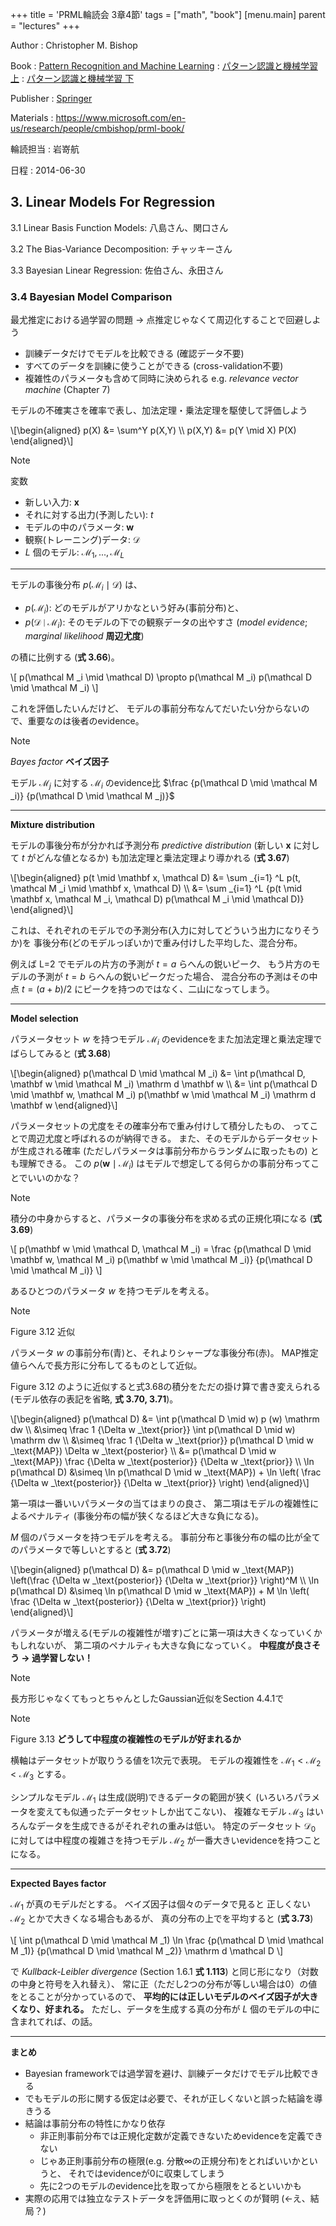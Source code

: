 +++
title = 'PRML輪読会 3章4節'
tags = ["math", "book"]
[menu.main]
  parent = "lectures"
+++

Author
:   Christopher M. Bishop

Book
: [Pattern Recognition and Machine Learning](https://www.amazon.co.jp/dp/0387310738?&linkCode=ll1&tag=heavywatal-22&linkId=0dacd1cec1bcc3d73dc0a9f27d158183)
: [パターン認識と機械学習 上](https://www.amazon.co.jp/dp/4621061224?&linkCode=ll1&tag=heavywatal-22&linkId=07bf2a676e8cf9d3f62a5ae847fa4962)
: [パターン認識と機械学習 下](https://www.amazon.co.jp/dp/4621061240?&linkCode=ll1&tag=heavywatal-22&linkId=c376a10b53faed6da45c3591d5dbc61a)

Publisher
:   [Springer](http://www.springer.com/computer/image+processing/book/978-0-387-31073-2)

Materials
:   <https://www.microsoft.com/en-us/research/people/cmbishop/prml-book/>

輪読担当
:   岩嵜航

日程
:   2014-06-30

## 3. Linear Models For Regression

3.1 Linear Basis Function Models: 八島さん、関口さん

3.2 The Bias-Variance Decomposition: チャッキーさん

3.3 Bayesian Linear Regression: 佐伯さん、永田さん

### 3.4 Bayesian Model Comparison

最尤推定における過学習の問題 → 点推定じゃなくて周辺化することで回避しよう

-   訓練データだけでモデルを比較できる (確認データ不要)
-   すべてのデータを訓練に使うことができる (cross-validation不要)
-   複雑性のパラメータも含めて同時に決められる e.g. *relevance vector machine* (Chapter 7)

モデルの不確実さを確率で表し、加法定理・乗法定理を駆使して評価しよう

<div>\[\begin{aligned}
p(X)   &= \sum^Y p(X,Y) \\
p(X,Y) &= p(Y \mid X) P(X)
\end{aligned}\]</div>

> [!note]
> 変数
>
> - 新しい入力: $\mathbf x$
> - それに対する出力(予測したい): $t$
> - モデルの中のパラメータ: $\mathbf w$
> - 観察(トレーニング)データ: $\mathcal D$
> - *L* 個のモデル: $\mathcal M_1, ..., \mathcal M_L$

------------------------------------------------------------------------

モデルの事後分布 $p(\mathcal M _i \mid \mathcal D)$ は、

-   $p(\mathcal M _i)$: どのモデルがアリかなという好み(事前分布)と、
-   $p(\mathcal D \mid \mathcal M _i)$:
    そのモデルの下での観察データの出やすさ
    (*model evidence*; *marginal likelihood* **周辺尤度**)

の積に比例する (**式 3.66**)。

<div>\[
p(\mathcal M _i \mid \mathcal D)
   \propto p(\mathcal M _i) p(\mathcal D \mid \mathcal M _i)
\]</div>

これを評価したいんだけど、
モデルの事前分布なんてだいたい分からないので、重要なのは後者のevidence。

> [!note]
> *Bayes factor* **ベイズ因子**
>
> モデル $\mathcal M _j$ に対する $\mathcal M _i$ のevidence比
> $\frac {p(\mathcal D \mid \mathcal M _i)} {p(\mathcal D \mid \mathcal M _j)}$

------------------------------------------------------------------------

**Mixture distribution**

モデルの事後分布が分かれば予測分布 *predictive distribution*
(新しい $\mathbf x$ に対して $t$ がどんな値となるか)
も加法定理と乗法定理より導かれる (**式 3.67**)

<div>\[\begin{aligned}
p(t \mid \mathbf x, \mathcal D)
   &= \sum _{i=1} ^L p(t, \mathcal M _i \mid \mathbf x, \mathcal D) \\
   &= \sum _{i=1} ^L {p(t \mid \mathbf x, \mathcal M _i, \mathcal D) p(\mathcal M _i \mid \mathcal D)}
\end{aligned}\]</div>

これは、それぞれのモデルでの予測分布(入力に対してどういう出力になりそうか)を
事後分布(どのモデルっぽいか)で重み付けした平均した、混合分布。

例えば L=2 でモデルの片方の予測が $t = a$ らへんの鋭いピーク、
もう片方のモデルの予測が $t = b$ らへんの鋭いピークだった場合、
混合分布の予測はその中点 $t = (a + b) / 2$ にピークを持つのではなく、二山になってしまう。

------------------------------------------------------------------------

**Model selection**

パラメータセット $w$ を持つモデル $\mathcal M_i$
のevidenceをまた加法定理と乗法定理でばらしてみると (**式 3.68**)

<div>\[\begin{aligned}
p(\mathcal D \mid \mathcal M _i)
   &= \int p(\mathcal D, \mathbf w \mid \mathcal M _i) \mathrm d \mathbf w \\
   &= \int p(\mathcal D \mid \mathbf w, \mathcal M _i) p(\mathbf w \mid \mathcal M _i) \mathrm d \mathbf w
\end{aligned}\]</div>

パラメータセットの尤度をその確率分布で重み付けして積分したもの、
ってことで周辺尤度と呼ばれるのが納得できる。
また、そのモデルからデータセットが生成される確率
(ただしパラメータは事前分布からランダムに取ったもの) とも理解できる。
この $p(\mathbf w \mid \mathcal M_i)$
はモデルで想定してる何らかの事前分布ってことでいいのかな？

> [!note]
> 積分の中身からすると、パラメータの事後分布を求める式の正規化項になる (**式 3.69**)
>
> <div>\[
> p(\mathbf w \mid \mathcal D, \mathcal M _i)
>    = \frac {p(\mathcal D \mid \mathbf w, \mathcal M _i) p(\mathbf w \mid \mathcal M _i)}
>            {p(\mathcal D \mid \mathcal M _i)}
> \]</div>

あるひとつのパラメータ $w$ を持つモデルを考える。

> [!note]
> Figure 3.12 近似
>
> パラメータ $w$ の事前分布(青)と、それよりシャープな事後分布(赤)。
> MAP推定値らへんで長方形に分布してるものとして近似。

Figure 3.12 のように近似すると式3.68の積分をただの掛け算で書き変えられる
(モデル依存の表記を省略, **式 3.70, 3.71**)。

<div>\[\begin{aligned}
p(\mathcal D)
   &= \int p(\mathcal D \mid w) p (w) \mathrm dw \\
   &\simeq \frac 1 {\Delta w _\text{prior}} \int p(\mathcal D \mid w) \mathrm dw \\
   &\simeq \frac 1 {\Delta w _\text{prior}}
           p(\mathcal D \mid w _\text{MAP}) \Delta w _\text{posterior} \\
   &= p(\mathcal D \mid w _\text{MAP}) \frac {\Delta w _\text{posterior}}
                                             {\Delta w _\text{prior}} \\
\ln p(\mathcal D)
   &\simeq \ln p(\mathcal D \mid w _\text{MAP})
         + \ln \left( \frac {\Delta w _\text{posterior}} {\Delta w _\text{prior}} \right)
\end{aligned}\]</div>

第一項は一番いいパラメータの当てはまりの良さ、
第二項はモデルの複雑性によるペナルティ
(事後分布の幅が狭くなるほど大きな負になる)。

$M$ 個のパラメータを持つモデルを考える。
事前分布と事後分布の幅の比が全てのパラメータで等しいとすると (**式 3.72**)

<div>\[\begin{aligned}
p(\mathcal D)
   &= p(\mathcal D \mid w _\text{MAP}) \left(\frac {\Delta w _\text{posterior}}
                                                   {\Delta w _\text{prior}} \right)^M \\
\ln p(\mathcal D)
   &\simeq \ln p(\mathcal D \mid w _\text{MAP})
         + M \ln \left( \frac {\Delta w _\text{posterior}} {\Delta w _\text{prior}} \right)
\end{aligned}\]</div>

パラメータが増える(モデルの複雑性が増す)ごとに第一項は大きくなっていくかもしれないが、
第二項のペナルティも大きな負になっていく。
**中程度が良さそう → 過学習しない！**

> [!note]
> 長方形じゃなくてもっとちゃんとしたGaussian近似をSection 4.4.1で

> [!note]
> Figure 3.13 **どうして中程度の複雑性のモデルが好まれるか**
>
> 横軸はデータセットが取りうる値を1次元で表現。
> モデルの複雑性を $\mathcal M _1 < \mathcal M _2 <  \mathcal M _3$ とする。
>
> シンプルなモデル $\mathcal M _1$ は生成(説明)できるデータの範囲が狭く
> (いろいろパラメータを変えても似通ったデータセットしか出てこない)、
> 複雑なモデル $\mathcal M _3$ はいろんなデータを生成できるがそれぞれの重みは低い。
> 特定のデータセット $\mathcal D _0$ に対しては中程度の複雑さを持つモデル
> $\mathcal M _2$ が一番大きいevidenceを持つことになる。

------------------------------------------------------------------------

**Expected Bayes factor**

$\mathcal M_1$ が真のモデルだとする。
ベイズ因子は個々のデータで見ると
正しくない $\mathcal M_2$ とかで大きくなる場合もあるが、
真の分布の上でを平均すると (**式 3.73**)

<div>\[
\int p(\mathcal D \mid \mathcal M _1)
    \ln \frac {p(\mathcal D \mid \mathcal M _1)}
              {p(\mathcal D \mid \mathcal M _2)} \mathrm d \mathcal D
\]</div>

で *Kullback-Leibler divergence* (Section 1.6.1 **式 1.113**)
と同じ形になり（対数の中身と符号を入れ替え）、
常に正（ただし2つの分布が等しい場合は0）の値をとることが分かっているので、
**平均的には正しいモデルのベイズ因子が大きくなり、好まれる。**
ただし、データを生成する真の分布が *L* 個のモデルの中に含まれてれば、の話。

------------------------------------------------------------------------

**まとめ**

-   Bayesian frameworkでは過学習を避け、訓練データだけでモデル比較できる
-   でもモデルの形に関する仮定は必要で、それが正しくないと誤った結論を導きうる
-   結論は事前分布の特性にかなり依存
    -   非正則事前分布では正規化定数が定義できないためevidenceを定義できない
    -   じゃあ正則事前分布の極限(e.g. 分散∞の正規分布)をとればいいかというと、
        それではevidenceが0に収束してしまう
    -   先に2つのモデルのevidence比を取ってから極限をとるといいかも
-   実際の応用では独立なテストデータを評価用に取っとくのが賢明 (←え、結局？)
